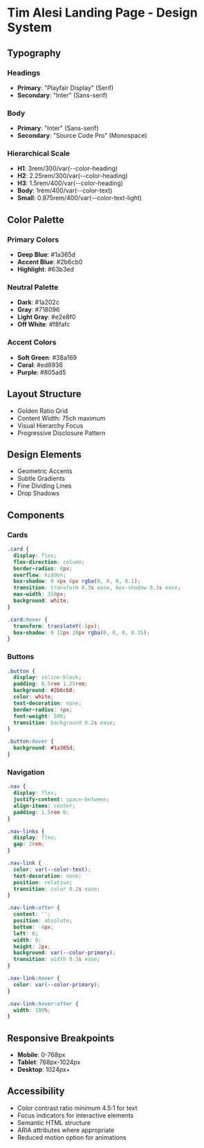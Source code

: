 # Tim Alesi Landing Page - Design System

## Typography

### Headings
- **Primary**: "Playfair Display" (Serif)
- **Secondary**: "Inter" (Sans-serif)

### Body
- **Primary**: "Inter" (Sans-serif)
- **Secondary**: "Source Code Pro" (Monospace)

### Hierarchical Scale
- **H1**: 3rem/300/var(--color-heading)
- **H2**: 2.25rem/300/var(--color-heading)
- **H3**: 1.5rem/400/var(--color-heading)
- **Body**: 1rem/400/var(--color-text)
- **Small**: 0.875rem/400/var(--color-text-light)

## Color Palette

### Primary Colors
- **Deep Blue**: #1a365d
- **Accent Blue**: #2b6cb0
- **Highlight**: #63b3ed

### Neutral Palette
- **Dark**: #1a202c
- **Gray**: #718096
- **Light Gray**: #e2e8f0
- **Off White**: #f8fafc

### Accent Colors
- **Soft Green**: #38a169
- **Coral**: #ed8936
- **Purple**: #805ad5

## Layout Structure

- Golden Ratio Grid
- Content Width: 75ch maximum
- Visual Hierarchy Focus
- Progressive Disclosure Pattern

## Design Elements

- Geometric Accents
- Subtle Gradients
- Fine Dividing Lines
- Drop Shadows

## Components

### Cards
```css
.card {
  display: flex;
  flex-direction: column;
  border-radius: 8px;
  overflow: hidden;
  box-shadow: 0 4px 6px rgba(0, 0, 0, 0.1);
  transition: transform 0.3s ease, box-shadow 0.3s ease;
  max-width: 350px;
  background: white;
}

.card:hover {
  transform: translateY(-5px);
  box-shadow: 0 12px 20px rgba(0, 0, 0, 0.15);
}
```

### Buttons
```css
.button {
  display: inline-block;
  padding: 0.5rem 1.25rem;
  background: #2b6cb0;
  color: white;
  text-decoration: none;
  border-radius: 4px;
  font-weight: 500;
  transition: background 0.2s ease;
}

.button:hover {
  background: #1a365d;
}
```

### Navigation
```css
.nav {
  display: flex;
  justify-content: space-between;
  align-items: center;
  padding: 1.5rem 0;
}

.nav-links {
  display: flex;
  gap: 2rem;
}

.nav-link {
  color: var(--color-text);
  text-decoration: none;
  position: relative;
  transition: color 0.2s ease;
}

.nav-link:after {
  content: '';
  position: absolute;
  bottom: -4px;
  left: 0;
  width: 0;
  height: 2px;
  background: var(--color-primary);
  transition: width 0.3s ease;
}

.nav-link:hover {
  color: var(--color-primary);
}

.nav-link:hover:after {
  width: 100%;
}
```

## Responsive Breakpoints

- **Mobile**: 0-768px
- **Tablet**: 768px-1024px
- **Desktop**: 1024px+

## Accessibility

- Color contrast ratio minimum 4.5:1 for text
- Focus indicators for interactive elements
- Semantic HTML structure
- ARIA attributes where appropriate
- Reduced motion option for animations